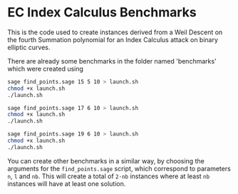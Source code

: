 # EC Index Calculus Benchmarks
This is the code used to create instances derived from a Weil Descent on the fourth Summation polynomial for an Index Calculus attack on binary elliptic curves.

There are already some benchmarks in the folder named 'benchmarks' which were created using
```bash
sage find_points.sage 15 5 10 > launch.sh
chmod +x launch.sh
./launch.sh

sage find_points.sage 17 6 10 > launch.sh
chmod +x launch.sh
./launch.sh

sage find_points.sage 19 6 10 > launch.sh
chmod +x launch.sh
./launch.sh
```

You can create other benchmarks in a similar way, by choosing the arguments for the ```find_points.sage``` script, which correspond to parameters ```n```, ```l``` and ```nb```. This will create a total of ```2⋅nb``` instances where at least ```nb``` instances will have at least one solution. 


